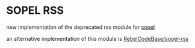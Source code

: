 # SOPEL RSS
new implementation of the deprecated rss module for [sopel](https://github.com/sopel-irc/sopel)

an alternative implementation of this module is [RebelCodeBase/sopel-rss](https://github.com/RebelCodeBase/sopel-rss)

